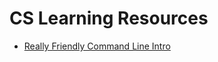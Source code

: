 # CS Learning Resources

* [Really Friendly Command Line Intro](https://hellowebbooks.com/learn-command-line/)
